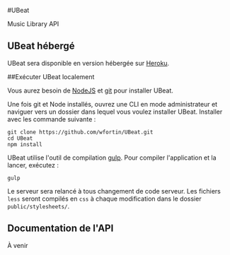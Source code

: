 #UBeat

Music Library API

## UBeat hébergé

UBeat sera disponible en version hébergée sur [Heroku](http://www.heroku.com).

##Exécuter UBeat localement

Vous aurez besoin de [NodeJS](http://nodejs.org/download/) et [git](http://www.git-scm.com/book/en/Getting-Started-Installing-Git) pour installer UBeat.

Une fois git et Node installés, ouvrez une CLI en mode administrateur et naviguer vers un dossier dans lequel vous voulez installer UBeat. Installer avec les commande suivante :

```
git clone https://github.com/wfortin/UBeat.git
cd UBeat
npm install
```

UBeat utilise l'outil de compilation [gulp](http://gulpjs.com/).
Pour compiler l'application et la lancer, exécutez :

```
gulp
```

Le serveur sera relancé à tous changement de code serveur. Les fichiers `less` seront compilés en `css` à chaque modification dans le dossier `public/stylesheets/`.

## Documentation de l'API

À venir
